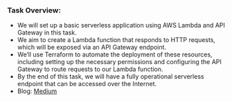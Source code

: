 ### Task Overview:
- We will set up a basic serverless application using AWS Lambda and API Gateway in this task.
- We aim to create a Lambda function that responds to HTTP requests, which will be exposed via an API Gateway endpoint.
- We’ll use Terraform to automate the deployment of these resources, including setting up the necessary permissions and configuring the API Gateway to route requests to our Lambda function.
- By the end of this task, we will have a fully operational serverless endpoint that can be accessed over the Internet.
- Blog: [Medium](https://saimanasak.medium.com/terraform-serverless-application-using-aws-lambda-and-api-gateway-366a09348abe)